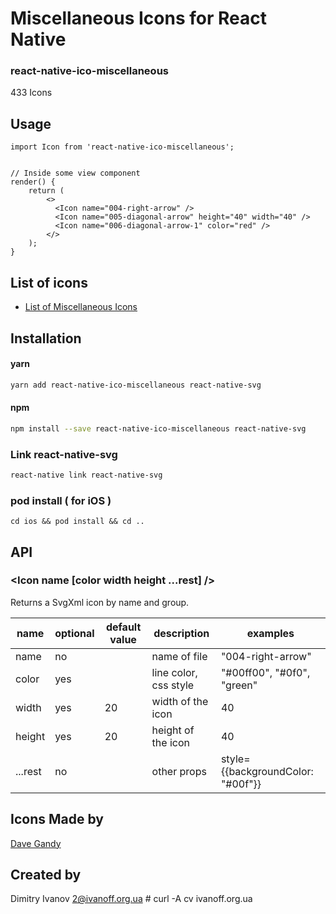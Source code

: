 # Miscellaneous Icons for React Native

### react-native-ico-miscellaneous

433 Icons

## Usage

```
import Icon from 'react-native-ico-miscellaneous';


// Inside some view component
render() {
    return (
        <>
          <Icon name="004-right-arrow" />
          <Icon name="005-diagonal-arrow" height="40" width="40" />
          <Icon name="006-diagonal-arrow-1" color="red" />
        </>
    );
}

```

## List of icons

- [List of Miscellaneous Icons](http://ico.simpleness.org/pack/miscellaneous)

## Installation

#### yarn

```bash
yarn add react-native-ico-miscellaneous react-native-svg
```

#### npm

```bash
npm install --save react-native-ico-miscellaneous react-native-svg
```

### Link react-native-svg

```bash
react-native link react-native-svg
```

### pod install ( for iOS )

```
cd ios && pod install && cd ..
```

## API

### <Icon name [color width height ...rest] />

Returns a SvgXml icon by name and group.

 name | optional | default value | description | examples
------|----------|---------------|-------------|---------
name | no |  | name of file | "004-right-arrow"
color | yes | | line color, css style | "#00ff00", "#0f0", "green"
width | yes | 20 | width of the icon | 40
height | yes | 20 | height of the icon | 40
...rest | no | | other props | style={{backgroundColor: "#00f"}}

## Icons Made by

[Dave Gandy](https://www.flaticon.com/authors/dave-gandy)

## Created by

Dimitry Ivanov <2@ivanoff.org.ua> # curl -A cv ivanoff.org.ua
